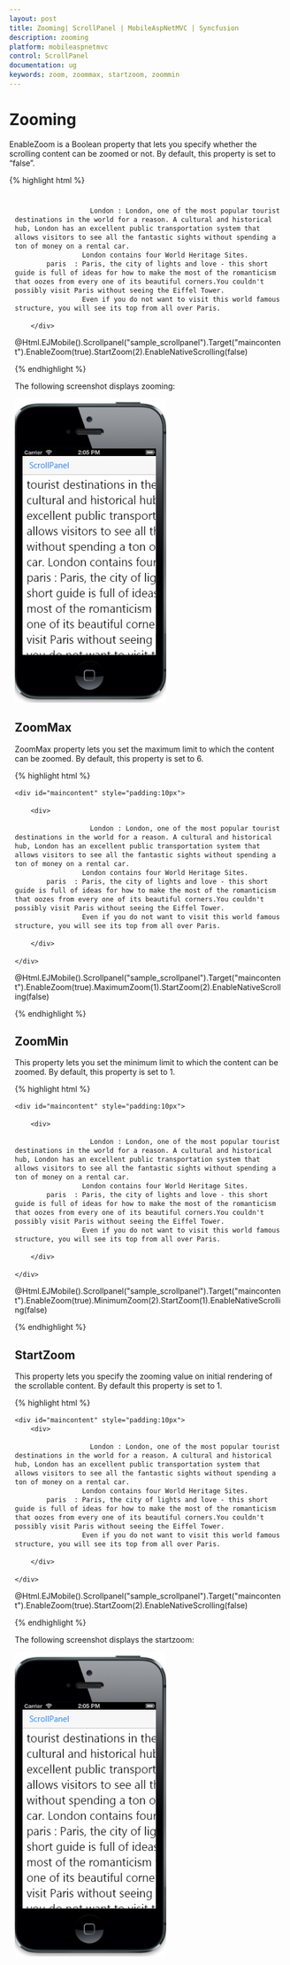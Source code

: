 ```yaml
---
layout: post
title: Zooming| ScrollPanel | MobileAspNetMVC | Syncfusion
description: zooming
platform: mobileaspnetmvc
control: ScrollPanel
documentation: ug
keywords: zoom, zoommax, startzoom, zoommin
---
```


# Zooming

EnableZoom is a Boolean property that lets you specify whether the scrolling content can be zoomed or not. By default, this property is set to “false”. 

{% highlight html %}



<div id="maincontent" style="padding:10px">
        <div>

                       London : London, one of the most popular tourist destinations in the world for a reason. A cultural and historical hub, London has an excellent public transportation system that allows visitors to see all the fantastic sights without spending a ton of money on a rental car.
				     London contains four World Heritage Sites.
            paris  : Paris, the city of lights and love - this short guide is full of ideas for how to make the most of the romanticism that oozes from every one of its beautiful corners.You couldn't possibly visit Paris without seeing the Eiffel Tower.
				     Even if you do not want to visit this world famous structure, you will see its top from all over Paris.

        </div>

</div> 



@Html.EJMobile().Scrollpanel("sample_scrollpanel").Target("maincontent").EnableZoom(true).StartZoom(2).EnableNativeScrolling(false)

{% endhighlight %}

The following screenshot displays zooming:

![](Zooming_images/Zooming_img1.png)



## ZoomMax

ZoomMax property lets you set the maximum limit to which the content can be zoomed. By default, this property is set to 6. 

{% highlight html %}



    <div id="maincontent" style="padding:10px">

        <div>

                       London : London, one of the most popular tourist destinations in the world for a reason. A cultural and historical hub, London has an excellent public transportation system that allows visitors to see all the fantastic sights without spending a ton of money on a rental car.
				     London contains four World Heritage Sites.
            paris  : Paris, the city of lights and love - this short guide is full of ideas for how to make the most of the romanticism that oozes from every one of its beautiful corners.You couldn't possibly visit Paris without seeing the Eiffel Tower.
				     Even if you do not want to visit this world famous structure, you will see its top from all over Paris.

        </div>

    </div> 



@Html.EJMobile().Scrollpanel("sample_scrollpanel").Target("maincontent").EnableZoom(true).MaximumZoom(1).StartZoom(2).EnableNativeScrolling(false)

{% endhighlight %}

## ZoomMin

This property lets you set the minimum limit to which the content can be zoomed. By default, this property is set to 1. 

{% highlight html %}



    <div id="maincontent" style="padding:10px">

        <div>

                       London : London, one of the most popular tourist destinations in the world for a reason. A cultural and historical hub, London has an excellent public transportation system that allows visitors to see all the fantastic sights without spending a ton of money on a rental car.
				     London contains four World Heritage Sites.
            paris  : Paris, the city of lights and love - this short guide is full of ideas for how to make the most of the romanticism that oozes from every one of its beautiful corners.You couldn't possibly visit Paris without seeing the Eiffel Tower.
				     Even if you do not want to visit this world famous structure, you will see its top from all over Paris.

        </div>

    </div> 



@Html.EJMobile().Scrollpanel("sample_scrollpanel").Target("maincontent").EnableZoom(true).MinimumZoom(2).StartZoom(1).EnableNativeScrolling(false)

{% endhighlight %}

## StartZoom

This property lets you specify the zooming value on initial rendering of the scrollable content.  By default this property is set to 1. 

{% highlight html %}


    <div id="maincontent" style="padding:10px">
        <div>

                       London : London, one of the most popular tourist destinations in the world for a reason. A cultural and historical hub, London has an excellent public transportation system that allows visitors to see all the fantastic sights without spending a ton of money on a rental car.
				     London contains four World Heritage Sites.
            paris  : Paris, the city of lights and love - this short guide is full of ideas for how to make the most of the romanticism that oozes from every one of its beautiful corners.You couldn't possibly visit Paris without seeing the Eiffel Tower.
				     Even if you do not want to visit this world famous structure, you will see its top from all over Paris.

        </div>

    </div> 



@Html.EJMobile().Scrollpanel("sample_scrollpanel").Target("maincontent").EnableZoom(true).StartZoom(2).EnableNativeScrolling(false)

{% endhighlight %}

The following screenshot displays the startzoom:

![](Zooming_images/Zooming_img1.png)





